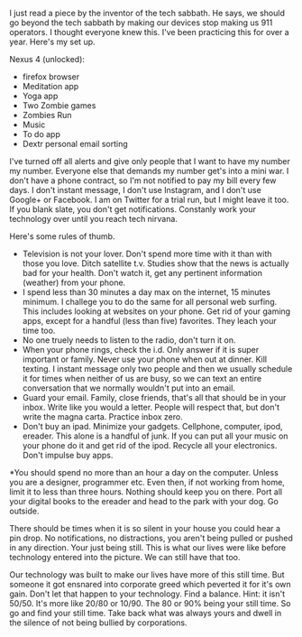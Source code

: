 I just read a piece by the inventor of the tech sabbath. He says, we should go beyond the tech sabbath by making our devices stop making us 911 operators. I thought everyone knew this. I've been practicing this for over a year. Here's my set up.

Nexus 4 (unlocked):
- firefox browser
- Meditation app
- Yoga app
- Two Zombie games
- Zombies Run
- Music
- To do app
- Dextr personal email sorting

I've turned off all alerts and give only people that I want to have my number my number. Everyone else that demands my number get's into a mini war. I don't have a phone contract, so I'm not notified to pay my bill every few days. I don't instant message, I don't use Instagram, and I don't use Google+ or Facebook. I am on Twitter for a trial run, but I might leave it too. If you blank slate, you don't get notifications. Constanly work your technology over until you reach tech nirvana. 

Here's some rules of thumb. 

- Television is not your lover. Don't spend more time with it than with those you love. Ditch satellite t.v. Studies show that the news is actually bad for your health. Don't watch it, get any pertinent information (weather) from your phone.
- I spend less than 30 minutes a day max on the internet, 15 minutes minimum. I challege you to do the same for all personal web surfing. This includes looking at websites on your phone. Get rid of your gaming apps, except for a handful (less than five) favorites. They leach your time too.
- No one truely needs to listen to the radio, don't turn it on.
- When your phone rings, check the i.d. Only answer if it is super important or family. Never use your phone when out at dinner. Kill texting. I instant message only two people and then we usually schedule it for times when neither of us are busy, so we can text an entire conversation that we normally wouldn't put into an email.
- Guard your email. Family, close friends, that's all that should be in your inbox. Write like you would a letter. People will respect that, but don't write the magna carta. Practice inbox zero.
- Don't buy an ipad. Minimize your gadgets. Cellphone, computer, ipod, ereader. This alone is a handful of junk. If you can put all your music on your phone do it and get rid of the ipod. Recycle all your electronics. Don't impulse buy apps.

*You should spend no more than an hour a day on the computer. Unless you are a designer, programmer etc. Even then, if not working from home, limit it to less than three hours. Nothing should keep you on there. Port all your digital books to the ereader and head to the park with your dog. Go outside.

There should be times when it is so silent in your house you could hear a pin drop. No notifications, no distractions, you aren't being pulled or pushed in any direction. Your just being still. This is what our lives were like before technology entered into the picture. We can still have that too. 

Our technology was built to make our lives have more of this still time. But someone it got ensnared into corporate greed which peverted it for it's own gain. Don't let that happen to your technology. Find a balance. Hint: it isn't 50/50. It's more like 20/80 or 10/90. The 80 or 90% being your still time. So go and find your still time. Take back what was always yours and dwell in the silence of not being bullied by corporations.



